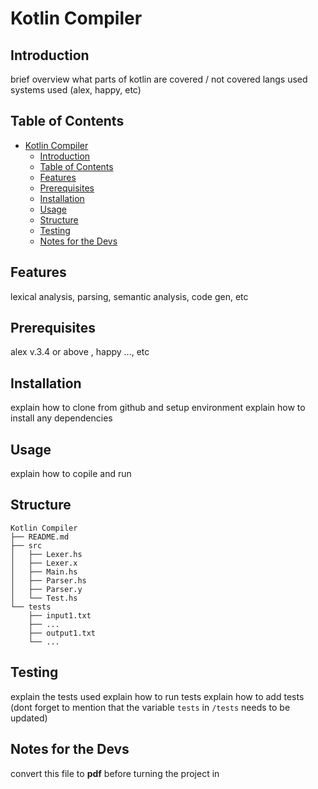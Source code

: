 # Kotlin Compiler

## Introduction

brief overview
what parts of kotlin are covered / not covered
langs used
systems used (alex, happy, etc)

## Table of Contents

- [Kotlin Compiler](#kotlin-compiler)
  - [Introduction](#introduction)
  - [Table of Contents](#table-of-contents)
  - [Features](#features)
  - [Prerequisites](#prerequisites)
  - [Installation](#installation)
  - [Usage](#usage)
  - [Structure](#structure)
  - [Testing](#testing)
  - [Notes for the Devs](#notes-for-the-devs)

## Features

lexical analysis, parsing, semantic analysis, code gen, etc

## Prerequisites

alex v.3.4 or above , happy ..., etc

## Installation

explain how to clone from github and setup environment
explain how to install any dependencies

## Usage

explain how to copile and run

## Structure

```paintext
Kotlin Compiler
├── README.md
├── src
│   ├── Lexer.hs
│   ├── Lexer.x
│   ├── Main.hs
│   ├── Parser.hs
│   ├── Parser.y
│   └── Test.hs
└── tests
    ├── input1.txt
    ├── ...
    ├── output1.txt
    └── ...
```

## Testing

explain the tests used
explain how to run tests
explain how to add tests (dont forget to mention that the variable `tests` in `/tests` needs to be updated)

## Notes for the Devs

convert this file to **pdf** before turning the project in
